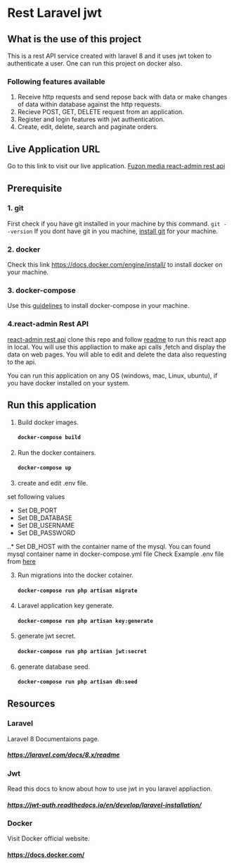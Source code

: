 # Rest Laravel jwt 

## What is the use of this project
  This is a rest API service created with laravel 8 and it uses jwt token to authenticate a user.
  One can run this project on docker also. 
  ### Following features available
  1. Receive http requests and send repose back with data or make
     changes of data within database against the http requests.
  2. Recieve POST, GET, DELETE request from an application.
  3. Register and login features with jwt authentication.
  4. Create, edit, delete, search and paginate orders.


## Live Application URL
  Go to this link to visit our live application.
  [Fuzon media react-admin rest api](https://google.com "Live Application Link")


## Prerequisite

### 1. git 
First check if you have git installed in your machine by this command.
`git --version`
If you dont have git in you machine, [install git](https://github.com/git-guides/install-git) for your machine.


### 2. docker
Check this link <https://docs.docker.com/engine/install/>
to install docker on your machine.


### 3. docker-compose
Use this [guidelines](https://docs.docker.com/compose/install/ "install docker-compose") to install docker-compose in your machine.


### 4.react-admin Rest API
[react-admin rest api](https://github.com/fuzonmedia-projects/react-admin-rest-api "react-admin application's github repo") clone this repo and follow [readme](https://github.com/fuzonmedia-projects/react-admin-rest-api/blob/master/README.md) to run this react app in local. You will use this appliaction to make api calls ,fetch and display the data
on web pages. You will able to edit and delete the data also requesting to the api.


You can run this application on any OS (windows, mac, Linux, ubuntu), if you have docker installed on 
your system.

## Run this application

1. Build docker images. 
   #### `docker-compose build`

2. Run the docker containers.
   #### `docker-compose up`

3. create and edit .env file.
   
set following values

   * Set DB_PORT 
   * Set DB_DATABASE
   * Set DB_USERNAME 
   * Set DB_PASSWORD

   ..* Set DB_HOST with the container name of the mysql.
       You can found mysql container name in docker-compose.yml file
       Check Example .env file from [here](https://raw.githubusercontent.com/laravel/laravel/8.x/.env.example ".env file")

3. Run migrations into the docker cotainer.
   #### `docker-compose run php artisan migrate`

4. Laravel application key generate.
   #### `docker-compose run php artisan key:generate`

5. generate jwt secret. 
   #### `docker-compose run php artisan jwt:secret`

6. generate database seed.
   #### `docker-compose run php artisan db:seed`

## Resources
### Laravel 
  Laravel 8 Documentaions page.
  ##### <https://laravel.com/docs/8.x/readme>

### Jwt
   Read this docs to know about how to use jwt in you laravel appliaction.
   ##### <https://jwt-auth.readthedocs.io/en/develop/laravel-installation/>

### Docker
   Visit Docker official website.
   #### <https://docs.docker.com/>








      
    
   
  
